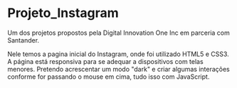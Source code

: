 # Projeto_Instagram

Um dos projetos propostos pela Digital Innovation One Inc em parceria com Santander.

Nele temos a pagina inicial do Instagram, onde foi utilizado HTML5 e CSS3.
A página está responsiva para se adequar a dispositivos com telas menores. Pretendo acrescentar um modo "dark" e criar algumas interações conforme for passando o mouse em cima, tudo isso com JavaScript.


